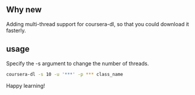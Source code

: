 ## Why new
Adding multi-thread support for coursera-dl, so that you could download it fasterly.

## usage
Specify the -s argument to change the number of threads.
```bash
coursera-dl -s 10 -u '***' -p *** class_name
```

Happy learning!
